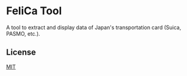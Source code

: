 # FeliCa Tool

A tool to extract and display data of Japan's transportation card (Suica, PASMO, etc.).

## License

[MIT](LICENSE)
